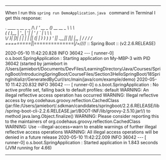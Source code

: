 

---
When I run this `spring run DemoApplication.java ` command in Terminal I get this response:


  .   ____          _            __ _ _
 /\\ / ___'_ __ _ _(_)_ __  __ _ \ \ \ \
( ( )\___ | '_ | '_| | '_ \/ _` | \ \ \ \
 \\/  ___)| |_)| | | | | || (_| |  ) ) ) )
  '  |____| .__|_| |_|_| |_\__, | / / / /
 =========|_|==============|___/=/_/_/_/
 :: Spring Boot ::        (v2.2.6.RELEASE)

2020-05-10 11:42:20.828  INFO 36042 --- [       runner-0] o.s.boot.SpringApplication               : Starting application on My-MBP-3 with PID 36042 (started by jamiebort in /Users/jamiebort/Documents/DevFiles/LearningDirectory/Java/Courses/SpringBoot/IntroducingSpringBoot/CourseFiles/Section3HelloSpringBoot/18SpringInitializr/GeneratedByCurl/src/main/java/com/example/demo)
2020-05-10 11:42:20.832  INFO 36042 --- [       runner-0] o.s.boot.SpringApplication               : No active profile set, falling back to default profiles: default
WARNING: An illegal reflective access operation has occurred
WARNING: Illegal reflective access by org.codehaus.groovy.reflection.CachedClass (jar:file:/Users/jamiebort/.sdkman/candidates/springboot/2.2.6.RELEASE/lib/spring-boot-cli-2.2.6.RELEASE.jar!/BOOT-INF/lib/groovy-2.5.10.jar!/) to method java.lang.Object.finalize()
WARNING: Please consider reporting this to the maintainers of org.codehaus.groovy.reflection.CachedClass
WARNING: Use --illegal-access=warn to enable warnings of further illegal reflective access operations
WARNING: All illegal access operations will be denied in a future release
2020-05-10 11:42:22.009  INFO 36042 --- [       runner-0] o.s.boot.SpringApplication               : Started application in 1.843 seconds (JVM running for 4.66)

---